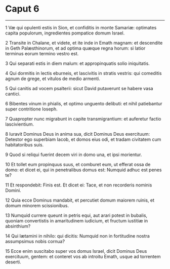 # Caput 6

***

1 Væ qui opulenti estis in Sion, et confiditis in monte Samariæ: optimates capita populorum, ingredientes pompatice domum Israel.

2 Transite in Chalane, et videte, et ite inde in Emath magnam: et descendite in Geth Palæsthinorum, et ad optima quæque regna horum: si latior terminus eorum termino vestro est.

3 Qui separati estis in diem malum: et appropinquatis solio iniquitatis.

4 Qui dormitis in lectis eburneis, et lascivitis in stratis vestris: qui comeditis agnum de grege, et vitulos de medio armenti.

5 Qui canitis ad vocem psalterii: sicut David putaverunt se habere vasa cantici.

6 Bibentes vinum in phialis, et optimo unguento delibuti: et nihil patiebantur super contritione Ioseph.

7 Quapropter nunc migrabunt in capite transmigrantium: et auferetur factio lascivientium.

8 Iuravit Dominus Deus in anima sua, dicit Dominus Deus exercituum: Detestor ego superbiam Iacob, et domos eius odi, et tradam civitatem cum habitatoribus suis.

9 Quod si reliqui fuerint decem viri in domo una, et ipsi morientur.

10 Et tollet eum propinquus suus, et comburet eum, ut efferat ossa de domo: et dicet ei, qui in penetralibus domus est: Numquid adhuc est penes te?

11 Et respondebit: Finis est. Et dicet ei: Tace, et non recorderis nominis Domini.

12 Quia ecce Dominus mandabit, et percutiet domum maiorem ruinis, et domum minorem scissionibus.

13 Numquid currere queunt in petris equi, aut arari potest in bubalis, quoniam convertistis in amaritudinem iudicium, et fructum iustitiæ in absinthium?

14 Qui lætamini in nihilo: qui dicitis: Numquid non in fortitudine nostra assumpsimus nobis cornua?

15 Ecce enim suscitabo super vos domus Israel, dicit Dominus Deus exercituum, gentem: et conteret vos ab introitu Emath, usque ad torrentem deserti.

